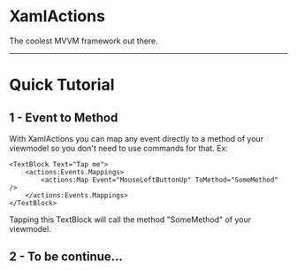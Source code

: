 # XamlActions #
The coolest MVVM framework out there.

----------

# Quick Tutorial #

## 1 - Event to Method ##
With XamlActions you can map any event directly to a method of your viewmodel so you don't need to use commands for that. Ex:

    <TextBlock Text="Tap me">
    	<actions:Events.Mappings>
    		<actions:Map Event="MouseLeftButtonUp" ToMethod="SomeMethod" />
    	</actions:Events.Mappings>
    </TextBlock>

Tapping this TextBlock will call the method "SomeMethod" of your viewmodel.


## 2 - To be continue... ##
